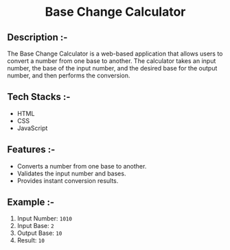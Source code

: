 # <p align="center">Base Change Calculator</p>

## Description :-

The Base Change Calculator is a web-based application that allows users to convert a number from one base to another. The calculator takes an input number, the base of the input number, and the desired base for the output number, and then performs the conversion.

## Tech Stacks :-

- HTML
- CSS
- JavaScript

## Features :-

- Converts a number from one base to another.
- Validates the input number and bases.
- Provides instant conversion results.

## Example :-

1. Input Number: `1010`
2. Input Base: `2`
3. Output Base: `10`
4. Result: `10`



